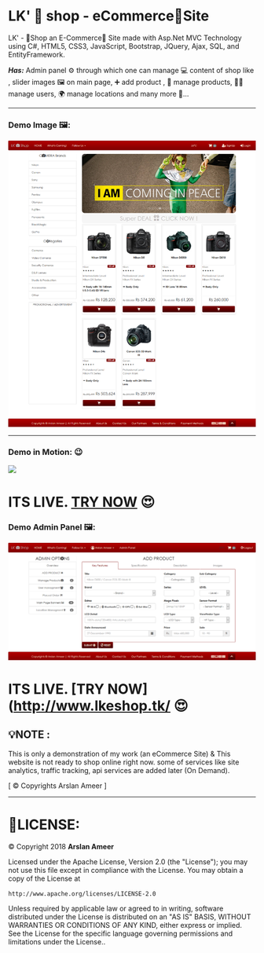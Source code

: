 # LK' 📸 shop - eCommerce🛒Site
LK' - 📸Shop an E-Commerce🛒 Site made with Asp.Net MVC Technology using C#, HTML5, CSS3, JavaScript, Bootstrap, JQuery, Ajax, SQL, and EntityFramework.

**_Has:_** Admin panel ⚙ through which one can manage 💻 content of shop like , slider images 🖼 on main page, ➕ add product , 🔧 manage products, 👷‍♂️ manage users, 🌍 manage locations and many more 🎊...

---
### Demo Image 🖼:
![](lkshopdemo.png)

---
### Demo in Motion: 😉
![](lkshopdemo.gif)

# **ITS LIVE. [TRY NOW](http://www.lkeshop.tk/)** 😍

### Demo Admin Panel 🖼:
![](lkshopadmin.png)

# **ITS LIVE. [TRY NOW](http://www.lkeshop.tk/** 😍

## 💡**NOTE :**
This is only a demonstration of my work (an eCommerce Site) & This website is not ready to shop online right now.
some of services like site analytics, traffic tracking, api services are added later (On Demand).

[ © Copyrights Arslan Ameer ]

---
# 🔐LICENSE:
©  Copyright 2018 **Arslan Ameer**

Licensed under the Apache License, Version 2.0 (the "License");
you may not use this file except in compliance with the License.
You may obtain a copy of the License at

    http://www.apache.org/licenses/LICENSE-2.0

Unless required by applicable law or agreed to in writing, software
distributed under the License is distributed on an "AS IS" BASIS,
WITHOUT WARRANTIES OR CONDITIONS OF ANY KIND, either express or implied.
See the License for the specific language governing permissions and
limitations under the License..
